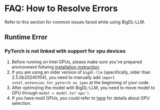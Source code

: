 # FAQ: How to Resolve Errors

Refer to this section for common issues faced while using BigDL-LLM.

## Runtime Error

### PyTorch is not linked with support for xpu devices

1. Before running on Intel GPUs, please make sure you've prepared environment follwing [installation instruction](https://bigdl.readthedocs.io/en/latest/doc/LLM/Overview/install_gpu.html).
2. If you are using an older version of `bigdl-llm` (specifically, older than 2.5.0b20240104), you need to manually add `import intel_extension_for_pytorch as ipex` at the beginning of your code.
3. After optimizing the model with BigDL-LLM, you need to move model to GPU through `model = model.to('xpu')`.
4. If you have mutil GPUs, you could refer to [here](https://bigdl.readthedocs.io/en/latest/doc/LLM/Overview/KeyFeatures/multi_gpus_selection.html) for details about GPU selection.
